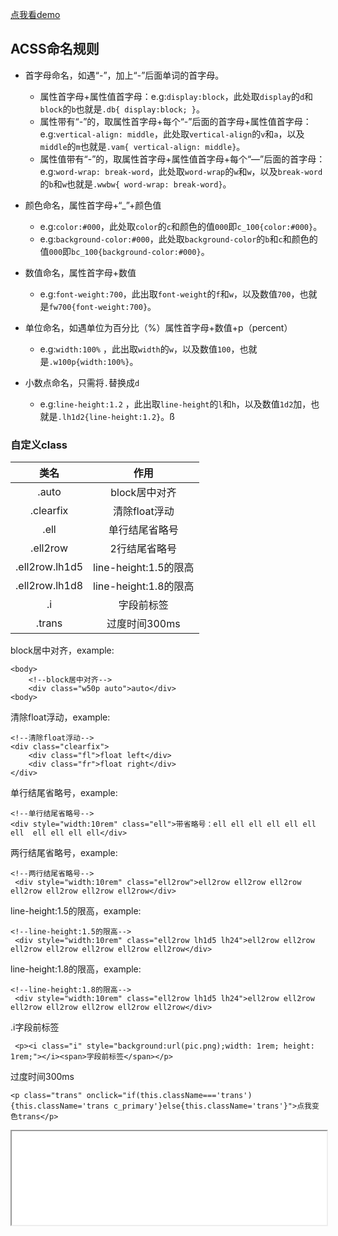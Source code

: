 [点我看demo](https://nanasun.github.io/ACSS-1/dist/)

## ACSS命名规则

* 首字母命名，如遇“-”，加上“-”后面单词的首字母。
    *  属性首字母+属性值首字母：e.g:`display:block`，此处取`display`的`d`和`block`的`b`也就是`.db{ display:block; }`。
    *  属性带有“-”的，取属性首字母+每个“-”后面的首字母+属性值首字母：e.g:`vertical-align: middle`，此处取`vertical-align`的`v`和`a`，以及`middle`的`m`也就是`.vam{ vertical-align: middle}`。
    *  属性值带有“-”的，取属性首字母+属性值首字母+每个“—”后面的首字母：e.g:`word-wrap: break-word`，此处取`word-wrap`的`w`和`w`，以及`break-word`的`b`和`w`也就是`.wwbw{ word-wrap: break-word}`。
 
* 颜色命名，属性首字母+“_”+颜色值
    * e.g:`color:#000`，此处取`color`的`c`和颜色的值`000`即`c_100{color:#000}`。
    * e.g:`background-color:#000`，此处取`background-color`的`b`和`c`和颜色的值`000`即`bc_100{background-color:#000}`。

* 数值命名，属性首字母+数值
    * e.g:`font-weight:700`，此出取`font-weight`的`f`和`w`，以及数值`700`，也就是`fw700{font-weight:700}`。

* 单位命名，如遇单位为百分比（%）属性首字母+数值+p（percent）
    * e.g:`width:100%` ，此出取`width`的`w`，以及数值`100`，也就是`.w100p{width:100%}`。

* 小数点命名，只需将`.`替换成`d`
    * e.g:`line-height:1.2` ，此出取`line-height`的`l`和`h`，以及数值`1d2`加，也就是`.lh1d2{line-height:1.2}`。ß

### 自定义class

|类名|作用|
|:--:|:--:|
|.auto|block居中对齐|
|.clearfix|清除float浮动|
|.ell|单行结尾省略号|
|.ell2row|2行结尾省略号|
|.ell2row.lh1d5|line-height:1.5的限高|
|.ell2row.lh1d8|line-height:1.8的限高|
|.i|字段前标签|
|.trans|过度时间300ms|

block居中对齐，example:
```
<body>
    <!--block居中对齐-->
    <div class="w50p auto">auto</div>
<body>
```

清除float浮动，example:
```
<!--清除float浮动-->
<div class="clearfix">
    <div class="fl">float left</div>
    <div class="fr">float right</div>
</div>
```

单行结尾省略号，example:
```
<!--单行结尾省略号-->
<div style="width:10rem" class="ell">带省略号：ell ell ell ell ell ell ell  ell ell ell ell</div>
```

两行结尾省略号，example:
```
<!--两行结尾省略号-->
 <div style="width:10rem" class="ell2row">ell2row ell2row ell2row ell2row ell2row ell2row ell2row</div>
```

line-height:1.5的限高，example:
```
<!--line-height:1.5的限高-->
 <div style="width:10rem" class="ell2row lh1d5 lh24">ell2row ell2row ell2row ell2row ell2row ell2row ell2row</div>
```

line-height:1.8的限高，example:
```
<!--line-height:1.8的限高-->
 <div style="width:10rem" class="ell2row lh1d5 lh24">ell2row ell2row ell2row ell2row ell2row ell2row ell2row</div>
```

.i字段前标签
```
 <p><i class="i" style="background:url(pic.png);width: 1rem; height: 1rem;"></i><span>字段前标签</span></p>
```

过度时间300ms
```
<p class="trans" onclick="if(this.className==='trans'){this.className='trans c_primary'}else{this.className='trans'}">点我变色trans</p>
```

<iframe width="100%“ frameborder="0" src="./dist/"></iframe>
